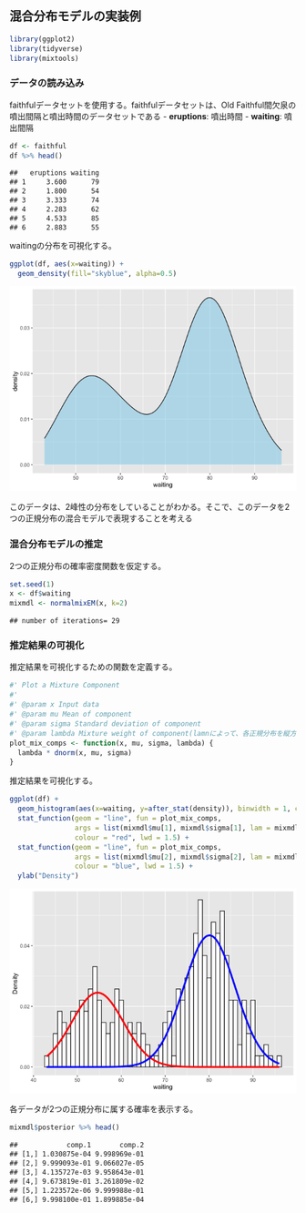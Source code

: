 ## 混合分布モデルの実装例

``` r
library(ggplot2)
library(tidyverse)
library(mixtools)
```

### データの読み込み

faithfulデータセットを使用する。faithfulデータセットは、Old
Faithful間欠泉の噴出間隔と噴出時間のデータセットである - **eruptions**:
噴出時間 - **waiting**: 噴出間隔

``` r
df <- faithful
df %>% head()
```

    ##   eruptions waiting
    ## 1     3.600      79
    ## 2     1.800      54
    ## 3     3.333      74
    ## 4     2.283      62
    ## 5     4.533      85
    ## 6     2.883      55

waitingの分布を可視化する。

``` r
ggplot(df, aes(x=waiting)) +
  geom_density(fill="skyblue", alpha=0.5)
```

![](Mixture-Model_files/figure-markdown_github/unnamed-chunk-2-1.png)

このデータは、2峰性の分布をしていることがわかる。そこで、このデータを2つの正規分布の混合モデルで表現することを考える

### 混合分布モデルの推定

2つの正規分布の確率密度関数を仮定する。

``` r
set.seed(1)
x <- df$waiting
mixmdl <- normalmixEM(x, k=2)
```

    ## number of iterations= 29

### 推定結果の可視化

推定結果を可視化するための関数を定義する。

``` r
#' Plot a Mixture Component
#' 
#' @param x Input data
#' @param mu Mean of component
#' @param sigma Standard deviation of component
#' @param lambda Mixture weight of component(lamnによって、各正規分布を縦方向に伸縮させて調整している)
plot_mix_comps <- function(x, mu, sigma, lambda) {
  lambda * dnorm(x, mu, sigma)
}
```

推定結果を可視化する。

``` r
ggplot(df) +
  geom_histogram(aes(x=waiting, y=after_stat(density)), binwidth = 1, colour = 'black', fill = 'white') +
  stat_function(geom = "line", fun = plot_mix_comps,
                args = list(mixmdl$mu[1], mixmdl$sigma[1], lam = mixmdl$lambda[1]),
                colour = "red", lwd = 1.5) +
  stat_function(geom = "line", fun = plot_mix_comps,
                args = list(mixmdl$mu[2], mixmdl$sigma[2], lam = mixmdl$lambda[2]),
                colour = "blue", lwd = 1.5) +
  ylab("Density")
```

![](Mixture-Model_files/figure-markdown_github/unnamed-chunk-5-1.png)

各データが2つの正規分布に属する確率を表示する。

``` r
mixmdl$posterior %>% head()
```

    ##            comp.1       comp.2
    ## [1,] 1.030875e-04 9.998969e-01
    ## [2,] 9.999093e-01 9.066027e-05
    ## [3,] 4.135727e-03 9.958643e-01
    ## [4,] 9.673819e-01 3.261809e-02
    ## [5,] 1.223572e-06 9.999988e-01
    ## [6,] 9.998100e-01 1.899885e-04
